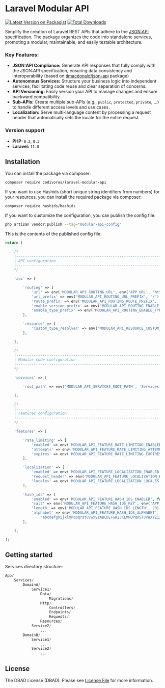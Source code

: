 # Laravel Modular API

[![Latest Version on Packagist](https://img.shields.io/packagist/v/codivores/laravel-modular-api.svg?style=flat-square)](https://packagist.org/packages/codivores/laravel-modular-api)
[![Total Downloads](https://img.shields.io/packagist/dt/codivores/laravel-modular-api.svg?style=flat-square)](https://packagist.org/packages/codivores/laravel-modular-api)

Simplify the creation of Laravel REST APIs that adhere to the [JSON:API](https://jsonapi.org) specification. The
package organizes the code into standalone services, promoting a modular, maintainable, and easily testable
architecture.

### Key Features:

- **JSON:API Compliance:** Generate API responses that fully comply with the JSON:API specification, ensuring data
  consistency and interoperability (based on [timacdonald/json-api](https://github.com/timacdonald/json-api) package)
- **Autonomous Services:** Structure your business logic into independent services, facilitating code reuse and clear
  separation of concerns.
- **API Versioning:** Easily version your API to manage changes and ensure backward compatibility.
- **Sub-APIs:** Create multiple sub-APIs (e.g., `public`, `protected`, `private`, ...) to handle different access
  levels and use cases.
- **Localization:** Serve multi-language content by processing a request header that automatically sets the locale for
  the entire request.

### Version support

- **PHP:** `8.2`, `8.3`
- **Laravel:** `11.0`

## Installation

You can install the package via composer:

```bash
composer require codivores/laravel-modular-api
```

If you want to use Hashids (short unique string identifiers from numbers) for your resources, you can install the
required package via composer:

```bash
composer require hashids/hashids
```

If you want to customize the configuration, you can publish the config file:

```bash
php artisan vendor:publish --tag="modular-api-config"
```

This is the contents of the published config file:

```php
return [

    /*
    |--------------------------------------------------------------------------
    | API configuration
    |--------------------------------------------------------------------------
    */

    'api' => [

        'routing' => [
            'url' => env('MODULAR_API_ROUTING_URL', env('APP_URL', 'http://localhost')),
            'url_prefix' => env('MODULAR_API_ROUTING_URL_PREFIX', '/'),
            'route_prefix' => env('MODULAR_API_ROUTING_ROUTE_PREFIX', 'api'),
            'enable_version_prefix' => env('MODULAR_API_ROUTING_ENABLE_VERSION_PREFIX', true),
            'enable_type_prefix' => env('MODULAR_API_ROUTING_ENABLE_TYPE_PREFIX', true),
        ],

        'resource' => [
            'custom_type_resolver' => env('MODULAR_API_RESOURCE_CUSTOM_TYPE_RESOLVER', false),
        ],

    ],

    /*
    |--------------------------------------------------------------------------
    | Modular code configuration
    |--------------------------------------------------------------------------
    */

    'services' => [

        'root_path' => env('MODULAR_API_SERVICES_ROOT_PATH', 'Services'),

    ],

    /*
    |--------------------------------------------------------------------------
    | Features configuration
    |--------------------------------------------------------------------------
    */

    'features' => [

        'rate_limiting' => [
            'enabled' => env('MODULAR_API_FEATURE_RATE_LIMITING_ENABLED', false),
            'attempts' => env('MODULAR_API_FEATURE_RATE_LIMITING_ATTEMPTS_PER_MIN', 30),
            'expires' => env('MODULAR_API_FEATURE_RATE_LIMITING_EXPIRES_IN_MIN', 1),
        ],

        'localization' => [
            'enabled' => env('MODULAR_API_FEATURE_LOCALIZATION_ENABLED', false),
            'request_header' => env('MODULAR_API_FEATURE_LOCALIZATION_REQUEST_HEADER', 'Accept-Language'),
            'locales' => env('MODULAR_API_FEATURE_LOCALIZATION_LOCALES', env('APP_LOCALE', 'en')),
        ],

        'hash_ids' => [
            'enabled' => env('MODULAR_API_FEATURE_HASH_IDS_ENABLED', false),
            'salt' => env('MODULAR_API_FEATURE_HASH_IDS_KEY', env('APP_KEY')),
            'length' => env('MODULAR_API_FEATURE_HASH_IDS_LENGTH', 20),
            'alphabet' => env('MODULAR_API_FEATURE_HASH_IDS_ALPHABET',
                'abcdefghijklmnopqrstuvwxyzABCDEFGHIJKLMNOPQRSTUVWXYZ1234567890'),
        ],

    ],

];
```

## Getting started

Services directory structure:

```php
App/
    Services/
        DomainA/
            Service1/
                Data/
                    Migrations/
                Http/
                    Controllers/
                    Endpoints/
                    Requests/
                Resources/
            Service2/
                ...
        DomainB/
            Service1/
                ...
            Service2/
                ...
```

## License

The DBAD License (DBAD). Please see [License File](LICENSE.md) for more information.
